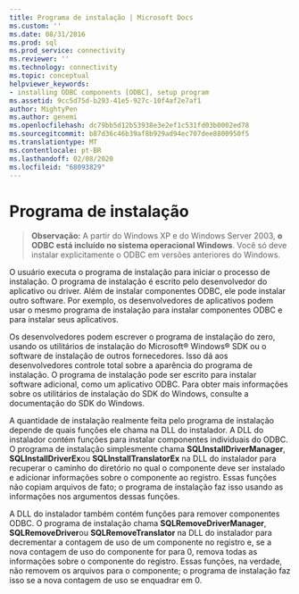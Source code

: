 ```yaml
---
title: Programa de instalação | Microsoft Docs
ms.custom: ''
ms.date: 08/31/2016
ms.prod: sql
ms.prod_service: connectivity
ms.reviewer: ''
ms.technology: connectivity
ms.topic: conceptual
helpviewer_keywords:
- installing ODBC components [ODBC], setup program
ms.assetid: 9cc5d75d-b293-41e5-927c-10f4af2e7af1
author: MightyPen
ms.author: genemi
ms.openlocfilehash: dc79bb5d12b53938e3e2ef1c531fd03b0002ed78
ms.sourcegitcommit: b87d36c46b39af8b929ad94ec707dee8800950f5
ms.translationtype: MT
ms.contentlocale: pt-BR
ms.lasthandoff: 02/08/2020
ms.locfileid: "68093829"
---
```

# <a name="setup-program"></a>Programa de instalação
> **Observação:** A partir do Windows XP e do Windows Server 2003, **o ODBC está incluído no sistema operacional Windows**. Você só deve instalar explicitamente o ODBC em versões anteriores do Windows.  
  
 O usuário executa o programa de instalação para iniciar o processo de instalação. O programa de instalação é escrito pelo desenvolvedor do aplicativo ou driver. Além de instalar componentes ODBC, ele pode instalar outro software. Por exemplo, os desenvolvedores de aplicativos podem usar o mesmo programa de instalação para instalar componentes ODBC e para instalar seus aplicativos.  
  
 Os desenvolvedores podem escrever o programa de instalação do zero, usando os utilitários de instalação do Microsoft® Windows® SDK ou o software de instalação de outros fornecedores. Isso dá aos desenvolvedores controle total sobre a aparência do programa de instalação. O programa de instalação pode ser escrito para instalar software adicional, como um aplicativo ODBC. Para obter mais informações sobre os utilitários de instalação do SDK do Windows, consulte a documentação do SDK do Windows.  
  
 A quantidade de instalação realmente feita pelo programa de instalação depende de quais funções ele chama na DLL do instalador. A DLL do instalador contém funções para instalar componentes individuais do ODBC. O programa de instalação simplesmente chama **SQLInstallDriverManager**, **SQLInstallDriverEx**ou **SQLInstallTranslatorEx** na DLL do instalador para recuperar o caminho do diretório no qual o componente deve ser instalado e adicionar informações sobre o componente ao registro. Essas funções não copiam arquivos de fato; o programa de instalação faz isso usando as informações nos argumentos dessas funções.  
  
 A DLL do instalador também contém funções para remover componentes ODBC. O programa de instalação chama **SQLRemoveDriverManager**, **SQLRemoveDriver**ou **SQLRemoveTranslator** na DLL do instalador para decrementar a contagem de uso de um componente no registro e, se a nova contagem de uso do componente for para 0, remova todas as informações sobre o componente do registro. Essas funções, na verdade, não removem os arquivos para o componente; o programa de instalação faz isso se a nova contagem de uso se enquadrar em 0.
